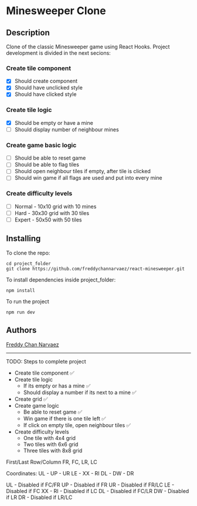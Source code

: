  # Minesweeper Clone

 ## Description
 Clone of the classic Minesweeper game using React Hooks. Project development is divided in the next secions:
 
 ### Create tile component
 * [x] Should create component
 * [x] Should have unclicked style
 * [x] Should have clicked style

 ### Create tile logic
 * [x] Should be empty or have a mine
 * [ ] Should display number of neighbour mines

 ### Create game basic logic
 * [ ] Should be able to reset game
 * [ ] Should be able to flag tiles
 * [ ] Should open neighbour tiles if empty, after tile is clicked
 * [ ] Should win game if all flags are used and put into every mine
 
 ### Create difficulty levels
 * [ ] Normal - 10x10 grid with 10 mines 
 * [ ] Hard - 30x30 grid with 30 tiles
 * [ ] Expert - 50x50 with 50 tiles

 ## Installing
  To clone the repo:
 ```
 cd project_folder
 git clone https://github.com/freddychannarvaez/react-minesweeper.git
 ```
 To install dependencies inside project_folder:
 ```
 npm install
 ```
 To run the project
 ```
 npm run dev
 ```

 ## Authors
 [Freddy Chan Narvaez](freddychannarvaez.com)

--------------------
TODO: Steps to complete project
  - Create tile component ✅
  - Create tile logic
    - If its empty or has a mine ✅
    - Should display a number if its next to a mine ✅
  - Create grid ✅
  - Create game logic
    - Be able to reset game ✅
    - Win game if there is one tile left ✅
    - If click on empty tile, open neighbour tiles ✅
  - Create difficulty levels
    - One tile with 4x4 grid
    - Two tiles with 6x6 grid
    - Three tiles with 8x8 grid

  First/Last Row/Column
  FR, FC, LR, LC

  Coordinates:
  UL - UP - UR
  LE - XX - RI
  DL - DW - DR

  UL - Disabled if FC/FR
  UP - Disabled if FR
  UR - Disabled if FR/LC
  LE - Disabled if FC
  XX - 
  RI - Disabled if LC
  DL - Disabled if FC/LR
  DW - Disabled if LR
  DR - Disabled if LR/LC